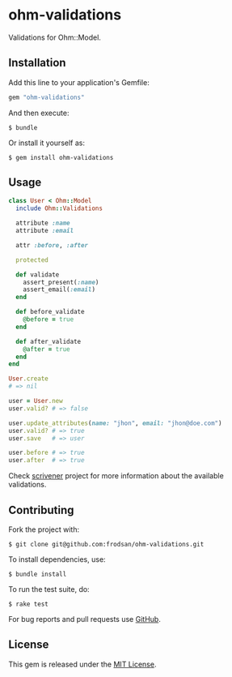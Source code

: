 ohm-validations
===============

Validations for Ohm::Model.

Installation
------------

Add this line to your application's Gemfile:

```ruby
gem "ohm-validations"
```

And then execute:

```
$ bundle
```

Or install it yourself as:

```
$ gem install ohm-validations
```

Usage
-----

```ruby
class User < Ohm::Model
  include Ohm::Validations

  attribute :name
  attribute :email

  attr :before, :after

  protected

  def validate
    assert_present(:name)
    assert_email(:email)
  end

  def before_validate
    @before = true
  end

  def after_validate
    @after = true
  end
end

User.create
# => nil

user = User.new
user.valid? # => false

user.update_attributes(name: "jhon", email: "jhon@doe.com")
user.valid? # => true
user.save   # => user

user.before # => true
user.after  # => true
```

Check [scrivener][scrivener] project for more information
about the available validations.

Contributing
------------

Fork the project with:

```
$ git clone git@github.com:frodsan/ohm-validations.git
```

To install dependencies, use:

```
$ bundle install
```

To run the test suite, do:

```
$ rake test
```

For bug reports and pull requests use [GitHub][issues].

License
-------

This gem is released under the [MIT License][mit].

[mit]: http://www.opensource.org/licenses/MIT
[issues]: https://github.com/frodsan/ohm-validations/issues
[scrivener]: https://github.com/soveran/scrivener
